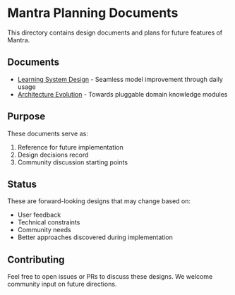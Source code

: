 # Mantra Planning Documents

This directory contains design documents and plans for future features of Mantra.

## Documents

- [Learning System Design](./learning-system.md) - Seamless model improvement through daily usage
- [Architecture Evolution](./architecture-evolution.md) - Towards pluggable domain knowledge modules

## Purpose

These documents serve as:
1. Reference for future implementation
2. Design decisions record
3. Community discussion starting points

## Status

These are forward-looking designs that may change based on:
- User feedback
- Technical constraints
- Community needs
- Better approaches discovered during implementation

## Contributing

Feel free to open issues or PRs to discuss these designs. We welcome community input on future directions.